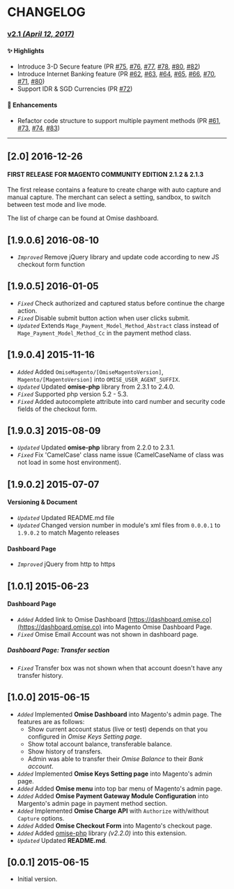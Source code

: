 # CHANGELOG

### [v2.1 _(April 12, 2017)_](https://github.com/omise/omise-magento/releases/tag/v2.1)

#### ✨ Highlights

- Introduce 3-D Secure feature (PR [#75](https://github.com/omise/omise-magento/pull/75), [#76](https://github.com/omise/omise-magento/pull/76), [#77](https://github.com/omise/omise-magento/pull/77), [#78](https://github.com/omise/omise-magento/pull/78), [#80](https://github.com/omise/omise-magento/pull/80), [#82](https://github.com/omise/omise-magento/pull/82))
- Introduce Internet Banking feature (PR [#62](https://github.com/omise/omise-magento/pull/62), [#63](https://github.com/omise/omise-magento/pull/63), [#64](https://github.com/omise/omise-magento/pull/64), [#65](https://github.com/omise/omise-magento/pull/65), [#66](https://github.com/omise/omise-magento/pull/66), [#70](https://github.com/omise/omise-magento/pull/70), [#71](https://github.com/omise/omise-magento/pull/71), [#80](https://github.com/omise/omise-magento/pull/80))
- Support IDR & SGD Currencies (PR [#72](https://github.com/omise/omise-magento/pull/72))

#### 🚀 Enhancements

- Refactor code structure to support multiple payment methods (PR [#61](https://github.com/omise/omise-magento/pull/61), [#73](https://github.com/omise/omise-magento/pull/73), [#74](https://github.com/omise/omise-magento/pull/74), [#83](https://github.com/omise/omise-magento/pull/83))

---

## [2.0] 2016-12-26
#### FIRST RELEASE FOR MAGENTO COMMUNITY EDITION 2.1.2 & 2.1.3
The first release contains a feature to create charge with auto capture and manual capture.
The merchant can select a setting, sandbox, to switch between test mode and live mode.

The list of charge can be found at Omise dashboard.

## [1.9.0.6] 2016-08-10
- *`Improved`* Remove jQuery library and update code according to new JS checkout form function

## [1.9.0.5] 2016-01-05
- *`Fixed`* Check authorized and captured status before continue the charge action.
- *`Fixed`* Disable submit button action when user clicks submit.
- *`Updated`* Extends `Mage_Payment_Model_Method_Abstract` class instead of `Mage_Payment_Model_Method_Cc` in the payment method class.

## [1.9.0.4] 2015-11-16
- *`Added`* Added `OmiseMagento/[OmiseMagentoVersion]`, `Magento/[MagentoVersion]` into `OMISE_USER_AGENT_SUFFIX`.
- *`Updated`* Updated **omise-php** library from 2.3.1 to 2.4.0.
- *`Fixed`* Supported php version 5.2 - 5.3.
- *`Fixed`* Added autocomplete attribute into card number and security code fields of the checkout form.

## [1.9.0.3] 2015-08-09
- *`Updated`* Updated **omise-php** library from 2.2.0 to 2.3.1.
- *`Fixed`* Fix 'CamelCase' class name issue (CamelCaseName of class was not load in some host environment).

## [1.9.0.2] 2015-07-07
#### Versioning & Document
- *`Updated`* Updated README.md file
- *`Updated`* Changed version number in module's xml files from `0.0.0.1` to `1.9.0.2` to match Magento releases

#### Dashboard Page
- *`Improved`* jQuery from http to https

## [1.0.1] 2015-06-23
#### Dashboard Page
- *`Added`* Added link to Omise Dashboard [https://dashboard.omise.co](https://dashboard.omise.co) into Magento Omise Dashboard Page.
- *`Fixed`* Omise Email Account was not shown in dashboard page.

##### Dashboard Page: Transfer section
- *`Fixed`* Transfer box was not shown when that account doesn't have any transfer history.

## [1.0.0] 2015-06-15
- *`Added`* Implemented **Omise Dashboard** into Magento's admin page. The features are as follows:
  - Show current account status (live or test) depends on that you configured in *Omise Keys Setting page*.
  - Show total account balance, transferable balance.
  - Show history of transfers.
  - Admin was able to transfer their *Omise Balance* to their *Bank account*.
- *`Added`* Implemented **Omise Keys Setting page** into Magento's admin page.
- *`Added`* Added **Omise menu** into top bar menu of Magento's admin page.
- *`Added`* Added **Omise Payment Gateway Module Configuration** into Margento's admin page in payment method section.
- *`Added`* Implemented **Omise Charge API** with `Authorize` with/without `Capture` options.
- *`Added`* Added **Omise Checkout Form** into Magento's checkout page.
- *`Added`* Added [omise-php](https://github.com/omise/omise-php) library *(v2.2.0)* into this extension.
- *`Updated`* Updated **README.md**.

## [0.0.1] 2015-06-15
- Initial version.